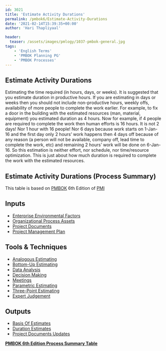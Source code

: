 ```yaml
---
id: 3021   
title: 'Estimate Activity Durations'
permalink: /pmbok6/Estimate-Activity-Durations
date: '2021-02-14T15:39:35+00:00'
author: 'Hari Thapliyaal'

header:
  teaser: /assets/images/pmlogy/1037-pmbok-general.jpg
tags:
    - 'English Terms'
    - 'PMBOK Planning PG'
    - 'PMBOK Processes'
---
```


## Estimate Activity Durations

Estimating the time required (in hours, days, or weeks). It is suggested that you estimate duration in productive hours. If you are estimating in days or weeks then you should not include non-productive hours, weekly offs, availability of more people to complete the work earlier. For example, to fix a door in the building with the estimated resources (man, material, equipment) you estimated duration as 4 hours. Now for example, if 4 people are required to complete the work then human efforts is 16 hours. It is not 2 days! Nor 1 hour with 16 people! Nor 6 days because work starts on 1-Jan-16 and the first day only 2 hours’ work happens then 4 days off because of any reason (a person will not be available, company off, lead time to complete the work, etc) and remaining 2 hours’ work will be done on 6-Jan-16. So this estimation is neither effort, nor schedule, nor time/resource optimization. This is just about how much duration is required to complete the work with the estimated resources.

## Estimate Activity Durations (Process Summary)

This table is based on [PMBOK](https://www.pmi.org/pmbok-guide-standards) 6th Edition of [PMI](https://www.pmi.org)

## **Inputs**

- [Enterprise Environmental Factors](/pmbok6/enterprise-environmental-factors)
- [Organizational Process Assets](/pmbok6/organizational-process-assets)
- [Project Documents](/pmbok6/project-documents)
- [Project Management Plan](/pmbok6/project-management-plan)

## **Tools & Techniques**

- [Analogous Estimating](/pmbok6/analogous-estimating)
- [Bottom-Up Estimating](/pmbok6/bottom-up-estimating)
- [Data Analysis](/pmbok6/data-analysis)
- [Decision Making](/pmbok6/decision-making)
- [Meetings](/pmbok6/meetings)
- [Parametric Estimating](/pmbok6/parametric-estimating)
- [Three-Point Estimating](/pmbok6/three-point-estimating)
- [Expert Judgement](/pmbok6/expert-judgement)

## **Outputs**

- [Basis Of Estimates](/pmbok6/basis-of-estimates)
- [Duration Estimates](/pmbok6/duration-estimates)
- [Project Documents Updates](/pmbok6/project-documents-updates)

**[PMBOK 6th Edition Process Summary Table](/pmbok6/process-groups-and-processes-in-pmbok6/)**
